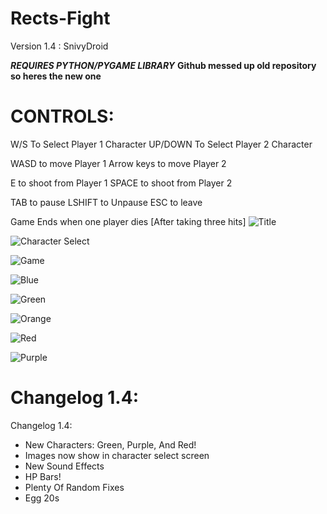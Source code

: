 # Rects-Fight   

Version 1.4 : SnivyDroid

***REQUIRES PYTHON/PYGAME LIBRARY***
**Github messed up old repository so heres the new one**

# CONTROLS:
W/S To Select Player 1 Character
UP/DOWN To Select Player 2 Character

WASD to move Player 1
Arrow keys to move Player 2

E to shoot from Player 1
SPACE to shoot from Player 2

TAB to pause 
LSHIFT to Unpause 
ESC to leave

Game Ends when one player dies [After taking three hits]
![Title](https://i.imgur.com/GpAOhpL.png "Title Screen")

![Character Select](https://i.imgur.com/bOiU3hj.png "Character Select")

![Game](https://i.imgur.com/gzPQYPm.png "Game in Action")

![Blue](https://i.imgur.com/pD5AZqO.png "Blue")

![Green](https://i.imgur.com/xsTXprV.png "Green")

![Orange](https://i.imgur.com/LDyIXrp.png "Orange")

![Red](https://i.imgur.com/UcZDa4W.png "Red")

![Purple](https://i.imgur.com/hOSbbuM.png "Purple")

# Changelog 1.4:
Changelog 1.4:
- New Characters: Green, Purple, And Red!
- Images now show in character select screen
- New Sound Effects
- HP Bars!
- Plenty Of Random Fixes
- Egg 20s
